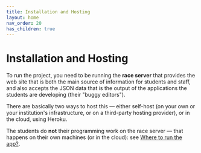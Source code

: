 ```yaml
---
title: Installation and Hosting
layout: home
nav_order: 20
has_children: true
---
```



# Installation and Hosting

To run the project, you need to be running the **race server** that provides the
web site that is both the main source of information for students and
staff, and also accepts the JSON data that is the output of the applications
the students are developing (their "buggy editors").

There are basically two ways to host this — either self-host (on your own
or your institution's infrastructure, or on a third-party hosting provider),
or in the cloud, using Heroku.

The students do **not** their programming work on the race server — that
happens on their own machines (or in the cloud): see [Where to run the
app?](../buggy-editor/running-where).



